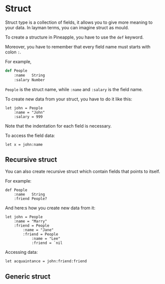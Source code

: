 # Struct
Struct type is a collection of fields, it allows you to give more meaning to your data. In layman terms, you can imagine struct as mould.

To create a structure in Pineapple, you have to use the `def` keyword.  

Moreover, you have to remember that every field name must starts with colon `:`. 

For example,
```py
def People
    :name   String
    :salary Number
```
`People` is the struct name, while `:name` and `:salary` is the field name.

To create new data from your struct, you have to do it like this:
```
let john = People
    :name = "John"
    :salary = 999
```
Note that the indentation for each field is necessary.

To access the field data:
```
let x = john:name
```


## Recursive struct
You can also create recursive struct which contain fields that points to itself.  

For example:
```
def People
    :name   String
    :friend People?
```

And here:s how you create new data from it:
```
let john = People
    :name = "Marry"
    :friend = People
        :name = "Jane"
        :friend = People
            :name = "Lee"
            :friend = `nil
```
Accessing data:
```
let acquaintance = john:friend:friend
```

## Generic struct